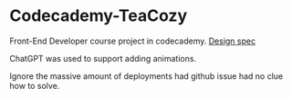 # Codecademy-TeaCozy

Front-End Developer course project in codecademy.
[Design spec](https://content.codecademy.com/courses/freelance-1/unit-4/img-tea-cozy-redline.jpg)


ChatGPT was used to support adding animations.


Ignore the massive amount of deployments had github issue had no clue how to solve.
